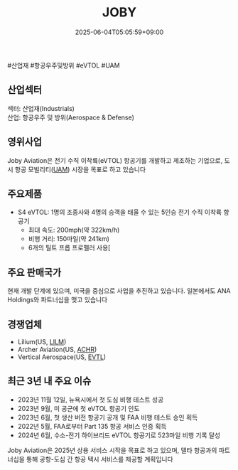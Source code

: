 ﻿---
title: "JOBY"
date: 2025-06-04T05:05:59+09:00
lastmod: 2025-06-04T05:05:59+09:00
type: docs
sidebar:
  open: true
weight: 471
---
<div style="display:none">
  <meta property="article:published_time" content="2025-06-03T20:05:59Z" />
  <meta property="article:modified_time" content="2025-06-03T20:05:59Z" />
</div>
#산업재 #항공우주및방위 #eVTOL #UAM

## 산업섹터

섹터: 산업재(Industrials)  
산업: 항공우주 및 방위(Aerospace & Defense)

## 영위사업

Joby Aviation은 전기 수직 이착륙(eVTOL) 항공기를 개발하고 제조하는 기업으로, 도시 항공 모빌리티([UAM](/industry-study/2산업항공우주방위-산업3모빌리티uam/)) 시장을 목표로 하고 있습니다

## 주요제품

- S4 eVTOL: 1명의 조종사와 4명의 승객을 태울 수 있는 5인승 전기 수직 이착륙 항공기
    - 최대 속도: 200mph(약 322km/h)
    - 비행 거리: 150마일(약 241km)
    - 6개의 틸트 프롭 프로펠러 사용[

## 주요 판매국가

현재 개발 단계에 있으며, 미국을 중심으로 사업을 추진하고 있습니다. 일본에서도 ANA Holdings와 파트너십을 맺고 있습니다

## 경쟁업체

- Lilium(US, [LILM](/company-analysis/lilm/))
- Archer Aviation(US, [ACHR](/company-analysis/achr/))
- Vertical Aerospace(US, [EVTL](/company-analysis/evtl/))

## 최근 3년 내 주요 이슈

- 2023년 11월 12일, 뉴욕시에서 첫 도심 비행 테스트 성공
- 2023년 9월, 미 공군에 첫 eVTOL 항공기 인도
- 2023년 6월, 첫 생산 버전 항공기 공개 및 FAA 비행 테스트 승인 획득
- 2022년 5월, FAA로부터 Part 135 항공 서비스 인증 획득
- 2024년 6월, 수소-전기 하이브리드 eVTOL 항공기로 523마일 비행 기록 달성

Joby Aviation은 2025년 상용 서비스 시작을 목표로 하고 있으며, 델타 항공과의 파트너십을 통해 공항-도심 간 항공 택시 서비스를 제공할 계획입니다
